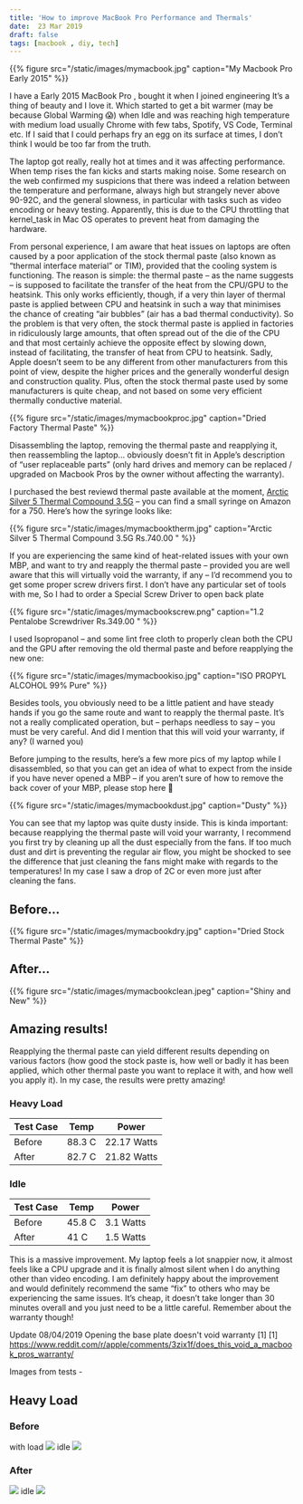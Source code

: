 ```yaml
---
title: 'How to improve MacBook Pro Performance and Thermals'
date:  23 Mar 2019
draft: false
tags: [macbook , diy, tech]
---
```


{{% figure src="/static/images/mymacbook.jpg" caption="My Macbook Pro Early 2015" %}}


I have a Early 2015 MacBook Pro , bought it when I joined engineering  It’s a thing of beauty and I love it. Which  started to get a bit warmer (may be because Global Warming 😱) when Idle and was reaching high temperature with medium load usually Chrome with few tabs, Spotify, VS Code, Terminal etc. If I said that I could perhaps fry an egg on its surface at times, I don’t think I would be too far from the truth.

The laptop got really, really hot at times and it was affecting performance. When temp rises the fan kicks and starts making noise.
Some research on the web confirmed my suspicions that there was indeed a relation between the temperature and performane, always high but strangely never above 90-92C, and the general slowness, in particular with tasks such as video encoding or heavy testing. Apparently, this is due to the CPU throttling that kernel_task in Mac OS operates to prevent heat from damaging the hardware.

From personal experience, I am aware that heat issues on laptops are often caused by a poor application of the stock thermal paste (also known as “thermal interface material” or TIM), provided that the cooling system is functioning. The reason is simple: the thermal paste – as the name suggests – is supposed to facilitate the transfer of the heat from the CPU/GPU to the heatsink. This only works efficiently, though, if a very thin layer of thermal paste is applied between CPU and heatsink in such a way that minimises the chance of creating “air bubbles” (air has a bad thermal conductivity). So the problem is that very often, the stock thermal paste is applied in factories in ridiculously large amounts, that often spread out of the die of the CPU and that most certainly achieve the opposite effect by slowing down, instead of facilitating, the transfer of heat from CPU to heatsink. Sadly, Apple doesn’t seem to be any different from other manufacturers from this point of view, despite the higher prices and the generally wonderful design and construction quality. Plus, often the stock thermal paste used by some manufacturers is quite cheap, and not based on some very efficient thermally conductive material.


{{% figure src="/static/images/mymacbookproc.jpg" caption="Dried Factory Thermal Paste" %}}


Disassembling the laptop, removing the thermal paste and reapplying it, then reassembling the laptop… obviously doesn’t fit in Apple’s description of “user replaceable parts” (only hard drives and memory can be replaced / upgraded on Macbook Pros by the owner without affecting the warranty).

<!--adsense-->
 I purchased the best reviewd thermal paste available at the moment, [Arctic Silver 5 Thermal Compound 3.5G](https://amzn.to/2OovPl4)  – you can find a small syringe on Amazon for a 750. Here’s how the syringe looks like:


{{% figure src="/static/images/mymacbooktherm.jpg" caption="Arctic Silver 5 Thermal Compound 3.5G    Rs.740.00 " %}}


If you are experiencing the same kind of heat-related issues with your own MBP, and want to try and reapply the thermal paste – provided you are well aware that this will virtually void the warranty, if any – I’d recommend you to get some proper screw drivers first. I don’t have any particular set of tools with me, So I had to order a Special Screw Driver to open back plate



{{% figure src="/static/images/mymacbookscrew.png" caption="1.2 Pentalobe Screwdriver    Rs.349.00 " %}}


I used Isopropanol – and some lint free cloth to properly clean both the CPU and the GPU after removing the old thermal paste and before reapplying the new one:


{{% figure src="/static/images/mymacbookiso.jpg" caption="ISO PROPYL ALCOHOL 99% Pure" %}}

Besides tools, you obviously need to be a little patient and have steady hands if you go the same route and want to reapply the thermal paste. It’s not a really complicated operation, but – perhaps needless to say – you must be very careful. And did I mention that this will void your warranty, if any? (I warned you)


Before jumping to the results, here’s a few more pics of my laptop while I disassembled, so that you can get an idea of what to expect from the inside if you have never opened a MBP – if you aren’t sure of how to remove the back cover of your MBP, please stop here 🙂


{{% figure src="/static/images/mymacbookdust.jpg" caption="Dusty" %}}

You can see that my laptop was quite dusty inside. This is kinda important: because reapplying the thermal paste will void your warranty, I recommend you first try by cleaning up all the dust especially from the fans. If too much dust and dirt is preventing the regular air flow, you might be shocked to see the difference that just cleaning the fans might make with regards to the temperatures! In my case I saw a drop of 2C or even more just after cleaning the fans.


## Before...

{{% figure src="/static/images/mymacbookdry.jpg" caption="Dried Stock Thermal Paste" %}}


## After...

{{% figure src="/static/images/mymacbookclean.jpeg" caption="Shiny and New" %}}

## Amazing results!

Reapplying the thermal paste can yield different results depending on various factors (how good the stock paste is, how well or badly it has been applied, which other thermal paste you want to replace it with, and how well you apply it). In my case, the results were pretty amazing!

### Heavy Load
Test Case  |  Temp | Power 
----------|--------|--------
Before    |   88.3 C| 22.17 Watts
After    |   82.7 C| 21.82 Watts


### Idle
Test Case  |  Temp | Power 
-----------|-------- |--------
Before    |   45.8 C  | 3.1 Watts
After    |   41 C| 1.5 Watts

This is a massive improvement. My laptop feels a lot snappier now, it almost feels like a CPU upgrade and it is finally almost silent when I do anything other than video encoding. I am definitely happy about the improvement and would definitely recommend the same “fix” to others who may be experiencing the same issues. It’s cheap, it doesn’t take longer than 30 minutes overall and you just need to be a little careful. Remember about the warranty though!


Update 08/04/2019
Opening the base plate doesn't void warranty [1]
[1] https://www.reddit.com/r/apple/comments/3zix1f/does_this_void_a_macbook_pros_warranty/



Images from tests - 
## Heavy Load 

### Before 
with load
![](/static/images/testload.png)
idle
![](/static/images/testidle.png)
### After

![](/static/images/testafterload.png)
idle
![](/static/images/testafteridle.png)


